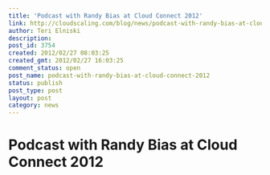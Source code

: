 ```yaml
---
title: 'Podcast with Randy Bias at Cloud Connect 2012'
link: http://cloudscaling.com/blog/news/podcast-with-randy-bias-at-cloud-connect-2012/
author: Teri Elniski
description: 
post_id: 3754
created: 2012/02/27 08:03:25
created_gmt: 2012/02/27 16:03:25
comment_status: open
post_name: podcast-with-randy-bias-at-cloud-connect-2012
status: publish
post_type: post
layout: post
category: news
---
```


# Podcast with Randy Bias at Cloud Connect 2012

